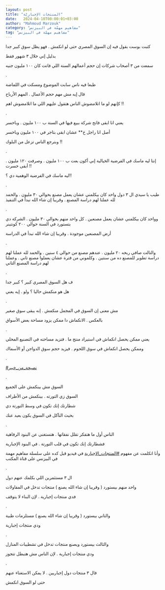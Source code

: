 ```yaml
---
layout: post
title: "المنتجات الإجباريّة"
date:   2024-04-10T00:00:01+03:00
author: "Mahmoud Marzouk"
category: "مفاهيم مهمّة في البيزنس"
tag: "مفاهيم مهمّة في البيزنس"
---
```



كتبت بوست بقول فيه إن السوق المصري حتى لو انكمش . فهو
يظل سوق كبير جدا

بدليل إني خلال ٣ شهور فقط

سمعت من ٣ أصحاب شركات إن حجم أعمالهم السنة اللي فاتت كان
١٠٠ مليون جنيه

.

طبعا فيه ناس سابت الموضوع ومسكت في اللماضة

قال إيه مش مهم حجم الأعمال . المهم الأرباح

كإنهم لو ما اتلامضوش الناس هتقول عليهم اللي ما اتلامضوش
اهم !!

.

يعني انا ابقى فاتح شركة ببيع فيها في السنة ب ١٠٠ مليون .
وباخسر

أصل انا راجل خ\*\* عشان ابقى بتاجر في ١٠٠ مليون
وباخسر

وبترجع الناس تزعل من البلوك !!

.

إنتا ليه ماسك في الفرضية الخيالية إني أكون بعت ب ١٠٠
مليون . وصرفت ١٢٠ مليون . أبقى خسرت !!

ليه ماسك في الفرضية الوهمية دي ؟!!

.

طيب يا سيدي ال ٣ دول واحد كان بيكلمني عشان يعمل مصنع
بحوالي ٣٠ مليون . والحمد لله عملنا لهم دراسة المصنع . وقريبا إن شاء الله
نبدأ في التنفيذ

.

وواحد كان بيكلمني عشان يعمل مصنعين . كل واحد منهم بحوالي
٣٠ مليون . الشركة دي بتستورد في السنة حوالي ٢٠٠ كونتينر

أرض المصنعين موجودة . وقريبا إن شاء الله نبدأ في
الدراسة

.

والتالت صافي ربحه ٢٠ مليون . عندهم مصنع من حوالي ٤ سنين
. والحمد لله عملنا لهم دراسة تطوير للمصنع ده من سنتين . وكلموني من فترة
عشان يعملوا مصنع تاني . وعملنا لهم دراسة المصنع التاني

.

ف هل السوق المصري كبير ؟ كبير جدا

هل هو منكمش حاليا ؟ ولو . إيه يعني

.

مش معنى إن السوق في المجمل منكمش . إنه يبقى سوق
صغير

بالعكس . الانكماش دا ممكن يزود مساحة بعض الأسواق

.

يعني ممكن يحصل انكماش في استيراد منتج ما . فتزيد مساحته
في التصنيع المحلي

وممكن يحصل انكماش في سوق اللحوم . فيزيد حجم سوق الدواجن
أو الأسماك

.

[<u>\#نصيحة\_من\_خبير</u>](https://www.facebook.com/hashtag/%D9%86%D8%B5%D9%8A%D8%AD%D8%A9_%D9%85%D9%86_%D8%AE%D8%A8%D9%8A%D8%B1?__eep__=6&__cft__%5b0%5d=AZUL6dmOtY5g2suRCVhjVmCf3pcjB5SLrb6S5BfA4Z4HLB8zOpR2D8_PmI-J6o0BIqNzU6_mc4xZ65komvtcXCrtVYCBPKQ7-4VR6dsFxkOIp6dseL-nJabNXChlXVkRaYpaVA598lHlb6HUR80q2kLSDj59Av69l-abINXwtxVR5Q&__tn__=*NK-R)

.

السوق مش بينكمش على الجميع

السوق زي التورته . بينكمش من الأطراف

شطارتك إنك تكون في وسط التورتة دي

بحيث التآكل في السوق يكون بعيد عنك

.

الناس أول ما هتفكر تقلل نفقاتها . هتستغنى عن البنود
الرفاهية

فشطارتك إنك تكون في قلب التورتة . في البنود
الإجبارية

وأنا اتكلمت عن مفهوم
[<u>\#المنتجات\_الإجبارية</u>](https://www.facebook.com/hashtag/%D8%A7%D9%84%D9%85%D9%86%D8%AA%D8%AC%D8%A7%D8%AA_%D8%A7%D9%84%D8%A5%D8%AC%D8%A8%D8%A7%D8%B1%D9%8A%D8%A9?__eep__=6&__cft__%5b0%5d=AZUL6dmOtY5g2suRCVhjVmCf3pcjB5SLrb6S5BfA4Z4HLB8zOpR2D8_PmI-J6o0BIqNzU6_mc4xZ65komvtcXCrtVYCBPKQ7-4VR6dsFxkOIp6dseL-nJabNXChlXVkRaYpaVA598lHlb6HUR80q2kLSDj59Av69l-abINXwtxVR5Q&__tn__=*NK-R)
في فيديو قبل كده على سلسلة مفاهيم مهمة في البيزنس على
قناة المكتب

.

ال ٣ مستثمرين اللي بكلمك عنهم دول

واحد منهم بيستورد ( وقريبا إن شاء الله يصنع ) منتجات
تدخل في المقاولات

فدي منتجات إجبارية . لإن البناء لا يتوقف

.

والتاني بيستورد ( وقريبا إن شاء الله يصنع ) مستلزمات
طبية

ودي منتجات إجبارية

.

والثالث بيستورد ويصنع منتجات تدخل في تشطيبات
المنازل

ودي منتجات إجبارية . لإن الناس مش هتبطل تتجوز

.

فال ٣ منتجات دول إجباريين . لا يمكن الاستغناء
عنهم

حتى لو السوق انكمش
